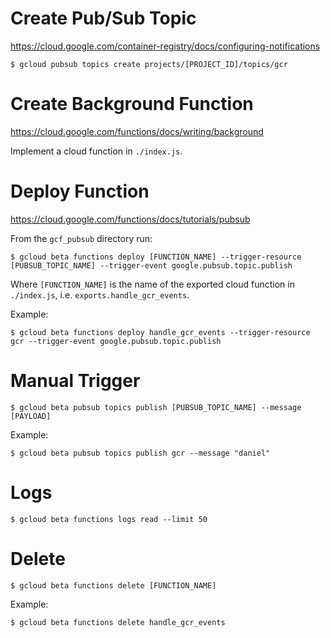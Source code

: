 # Create Pub/Sub Topic

https://cloud.google.com/container-registry/docs/configuring-notifications

```
$ gcloud pubsub topics create projects/[PROJECT_ID]/topics/gcr
```

# Create Background Function

https://cloud.google.com/functions/docs/writing/background

Implement a cloud function in `./index.js`.

# Deploy Function

https://cloud.google.com/functions/docs/tutorials/pubsub

From the `gcf_pubsub` directory run:

```
$ gcloud beta functions deploy [FUNCTION_NAME] --trigger-resource [PUBSUB_TOPIC_NAME] --trigger-event google.pubsub.topic.publish
```

Where `[FUNCTION_NAME]` is the name of the exported cloud function in `./index.js`, i.e. `exports.handle_gcr_events`.

Example:

```
$ gcloud beta functions deploy handle_gcr_events --trigger-resource gcr --trigger-event google.pubsub.topic.publish
```

# Manual Trigger

```
$ gcloud beta pubsub topics publish [PUBSUB_TOPIC_NAME] --message [PAYLOAD]
```

Example:

```
$ gcloud beta pubsub topics publish gcr --message "daniel"
```

# Logs

```
$ gcloud beta functions logs read --limit 50
```

# Delete

```
$ gcloud beta functions delete [FUNCTION_NAME]
```

Example:

```
$ gcloud beta functions delete handle_gcr_events
```
